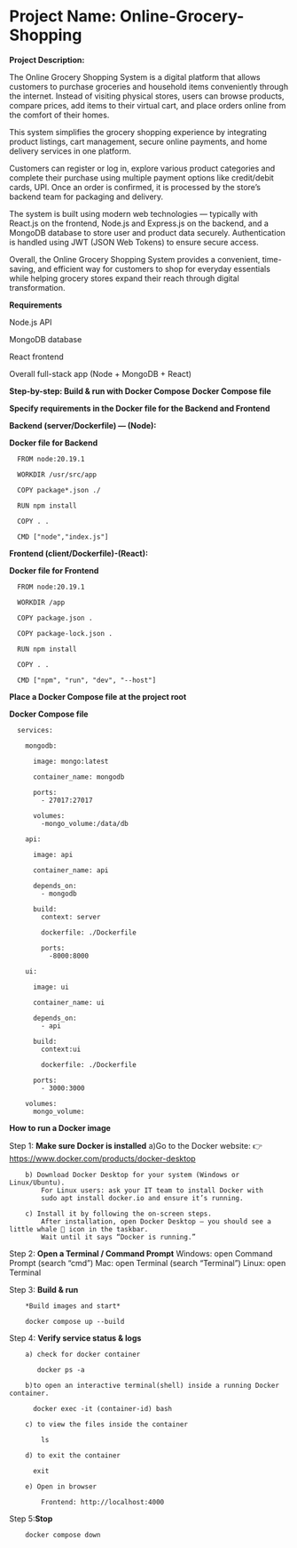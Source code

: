# Project Name: Online-Grocery-Shopping
**Project Description:**

The Online Grocery Shopping System is a digital platform that allows customers to purchase groceries and household items conveniently through the internet. Instead of visiting physical stores, users can browse products, compare prices, add items to their virtual cart, and place orders online from the comfort of their homes.

This system simplifies the grocery shopping experience by integrating product listings, cart management, secure online payments, and home delivery services in one platform. 

Customers can register or log in, explore various product categories and complete their purchase using multiple payment options like credit/debit cards, UPI. Once an order is confirmed, it is processed by the store’s backend team for packaging and delivery.

The system is built using modern web technologies — typically with React.js on the frontend, Node.js and Express.js on the backend, and a MongoDB database to store user and product data securely. Authentication is handled using JWT (JSON Web Tokens) to ensure secure access.

Overall, the Online Grocery Shopping System provides a convenient, time-saving, and efficient way for customers to shop for everyday essentials while helping grocery stores expand their reach through digital transformation.

**Requirements**

  Node.js API

  MongoDB database

  React frontend

Overall full-stack app (Node + MongoDB + React)


**Step-by-step: Build & run with Docker Compose**
**Docker Compose file**

**Specify requirements in the Docker file for the Backend and Frontend**

**Backend (server/Dockerfile) — (Node):**

**Docker file for Backend**

      FROM node:20.19.1
      
      WORKDIR /usr/src/app
      
      COPY package*.json ./
      
      RUN npm install
      
      COPY . .
      
      CMD ["node","index.js"]


**Frontend (client/Dockerfile)-(React):**

**Docker file for Frontend**

      FROM node:20.19.1
      
      WORKDIR /app
      
      COPY package.json .
      
      COPY package-lock.json .
      
      RUN npm install
      
      COPY . .
      
      CMD ["npm", "run", "dev", "--host"]

**Place a Docker Compose file at the project root**

**Docker Compose file**

      services: 
      
        mongodb:
        
          image: mongo:latest
          
          container_name: mongodb
          
          ports:
            - 27017:27017
            
          volumes:
            -mongo_volume:/data/db
      
        api:
        
          image: api
          
          container_name: api
          
          depends_on:
            - mongodb
            
          build:
            context: server
            
            dockerfile: ./Dockerfile
            
            ports:
              -8000:8000
        
        ui:
        
          image: ui
          
          container_name: ui
          
          depends_on:
            - api
            
          build:
            context:ui
            
            dockerfile: ./Dockerfile
            
          ports:
            - 3000:3000
      
        volumes:
          mongo_volume:
  

**How to run a Docker image**

Step 1: **Make sure Docker is installed**
        a)Go to the Docker website:
          👉 https://www.docker.com/products/docker-desktop

        b) Download Docker Desktop for your system (Windows or Linux/Ubuntu).
            For Linux users: ask your IT team to install Docker with
            sudo apt install docker.io and ensure it’s running.

        c) Install it by following the on-screen steps.
            After installation, open Docker Desktop — you should see a little whale 🐳 icon in the taskbar.
            Wait until it says “Docker is running.”
            
Step 2: **Open a Terminal / Command Prompt**
        Windows: open Command Prompt (search “cmd”)
        Mac: open Terminal (search “Terminal”)
        Linux: open Terminal
        
Step 3: **Build & run**

        *Build images and start*
        
        docker compose up --build    

Step 4: **Verify service status & logs**

        a) check for docker container
        
           docker ps -a
        
        b)to open an interactive terminal(shell) inside a running Docker container.
        
          docker exec -it (container-id) bash
          
        c) to view the files inside the container
        
            ls
            
        d) to exit the container
        
          exit
          
        e) Open in browser 
        
            Frontend: http://localhost:4000

Step 5:**Stop**

        docker compose down




